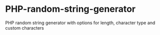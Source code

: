 # PHP-random-string-generator
PHP random string generator with options for length, character type and custom characters
